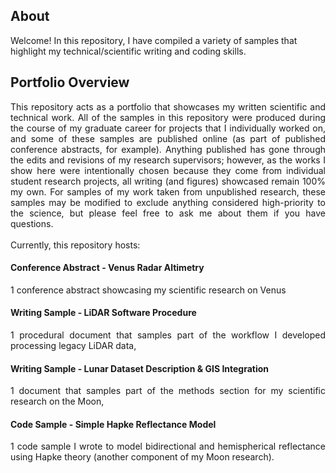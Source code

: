 ## About
Welcome! In this repository, I have compiled a variety of samples that highlight my technical/scientific writing and coding skills.

## Portfolio Overview
<div align="justify"> This repository acts as a portfolio that showcases my written scientific and technical work. All of the samples in this repository were produced during the course of my graduate career for projects that I individually worked on, and some of these samples are published online (as part of published conference abstracts, for example). Anything published has gone through the edits and revisions of my research supervisors; however, as the works I show here were intentionally chosen because they come from individual student research projects, all writing (and figures) showcased remain 100% my own. For samples of my work taken from unpublished research, these samples may be modified to exclude anything considered high-priority to the science, but please feel free to ask me about them if you have questions. </div>
<br>
<div align="justify"> Currently, this repository hosts:
  <br><h4> Conference Abstract - Venus Radar Altimetry </h4>
  1 conference abstract showcasing my scientific research on Venus
  <br><h4> Writing Sample - LiDAR Software Procedure  </h4>
  1 procedural document that samples part of the workflow I developed processing legacy LiDAR data, 
  <br><h4> Writing Sample - Lunar Dataset Description & GIS Integration </h4>
  1 document that samples part of the methods section for my scientific research on the Moon, 
  <br><h4> Code Sample - Simple Hapke Reflectance Model </h4>
  1 code sample I wrote to model bidirectional and hemispherical reflectance using Hapke theory (another component of my Moon research). 
</div>
